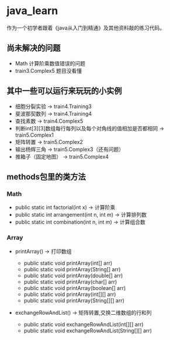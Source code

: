 # java_learn

作为一个初学者跟着《java从入门到精通》及其他资料敲的练习代码。

## 尚未解决的问题

- Math 计算阶乘数值错误的问题
- train3.Complex5 题目没看懂

## 其中一些可以运行来玩玩的小实例

- 细胞分裂实验 -> train4.Training3
- 斐波那契数列 -> train4.Training4
- 查找素数 -> train4.Complex5
- 判断int[3][3]数组每行每列以及每个对角线的值相加是否都相同 -> train5.Complex1
- 矩阵转置 -> train5.Complex2
- 输出杨辉三角 -> train5.Complex3（还有问题）
- 推箱子（固定地图） -> train5.Complex4

## methods包里的类方法

### Math

- public static int factorial(int x) -> 计算阶乘
- public static int arrangement(int n, int m) -> 计算排列数
- public static int combination(int n, int m) -> 计算组合数

### Array

- printArray() -> 打印数组
    - public static void printArray(int[] arr)
    - public static void printArray(String[] arr)
    - public static void printArray(double[] arr)
    - public static void printArray(char[] arr)
    - public static void printArray(boolean[] arr)
    - public static void printArray(int[][] arr)
    - public static void printArray(String[][] arr)

- exchangeRowAndList() -> 矩阵转置,交换二维数组的行和列
    - public static void exchangeRowAndList(int[][] arr)
    - public static void exchangeRowAndList(String[][] arr)
